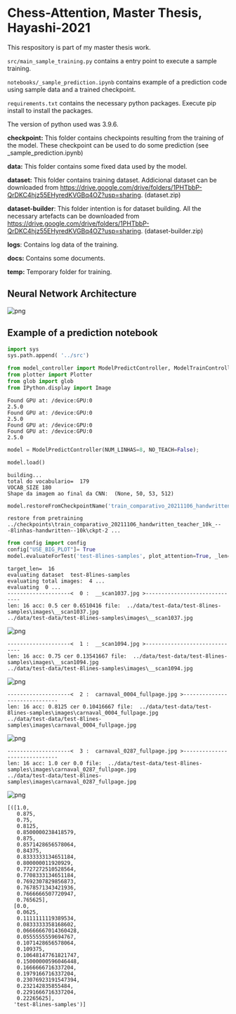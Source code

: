 # Chess-Attention, Master Thesis, Hayashi-2021

This respository is part of my master thesis work.

`src/main_sample_training.py` contains a entry point to execute a sample training.

`notebooks/_sample_prediction.ipynb` contains example of a prediction code using sample data and a trained checkpoint.

`requirements.txt` contains the necessary python packages.
Execute pip install to install the packages.

The version of python used was 3.9.6.

**checkpoint:**
    This folder contains checkpoints resulting from the training of the model.
    These checkpoint can be used to do some prediction (see _sample_prediction.ipynb)

**data:**
    This folder contains some fixed data used by the model.

**dataset:**
    This folder contains training dataset. 
    Addicional dataset can be downloaded from 
        https://drive.google.com/drive/folders/1PHTbbP-QrDKC4hjz55EHyredKVGBq4OZ?usp=sharing.
    (dataset.zip)

**dataset-builder**:
    This folder intention is for dataset building. All the necessary artefacts can be downloaded from 
        https://drive.google.com/drive/folders/1PHTbbP-QrDKC4hjz55EHyredKVGBq4OZ?usp=sharing.
    (dataset-builder.zip)

**logs**:
    Contains log data of the training.

**docs:**
    Contains some documents.

**temp:**
    Temporary folder for training.


## Neural Network Architecture ##


![png](README.md.figures/rede-dimensao--8linhas--fundocinza.drawio.png)


## Example of a prediction notebook ##

```python
import sys
sys.path.append( '../src')
```


```python
from model_controller import ModelPredictController, ModelTrainController
from plotter import Plotter
from glob import glob
from IPython.display import Image
```

    Found GPU at: /device:GPU:0
    2.5.0
    Found GPU at: /device:GPU:0
    2.5.0
    Found GPU at: /device:GPU:0
    Found GPU at: /device:GPU:0
    2.5.0
    


```python
model = ModelPredictController(NUM_LINHAS=8, NO_TEACH=False);
```


```python
model.load()
```

    building...
    total do vocabulario=  179
    VOCAB_SIZE 180
    Shape da imagem ao final da CNN:  (None, 50, 53, 512)
    


```python
model.restoreFromCheckpointName('train_comparativo_20211106_handwritten_teacher_10k_---8linhas-handwritten--10k')
```

    restore from pretraining  ../checkpoints\train_comparativo_20211106_handwritten_teacher_10k_---8linhas-handwritten--10k\ckpt-2 ...
    


```python
from config import config
config["USE_BIG_PLOT"]= True
model.evaluateForTest('test-8lines-samples', plot_attention=True, _len= 16)
```

    target_len=  16
    evaluating dataset  test-8lines-samples
    evaluating total images:  4 ...
    evaluating  0 ...
    --------------------<  0 :  __scan1037.jpg >------------------------------
    len: 16 acc: 0.5 cer 0.6510416 file:  ../data/test-data/test-8lines-samples\images\__scan1037.jpg
    ../data/test-data/test-8lines-samples\images\__scan1037.jpg
    


    
![png](README.md.figures/output_5_1.png)
    


    --------------------<  1 :  __scan1094.jpg >------------------------------
    len: 16 acc: 0.75 cer 0.13541667 file:  ../data/test-data/test-8lines-samples\images\__scan1094.jpg
    ../data/test-data/test-8lines-samples\images\__scan1094.jpg
    


    
![png](README.md.figures/output_5_3.png)
    


    --------------------<  2 :  carnaval_0004_fullpage.jpg >------------------------------
    len: 16 acc: 0.8125 cer 0.10416667 file:  ../data/test-data/test-8lines-samples\images\carnaval_0004_fullpage.jpg
    ../data/test-data/test-8lines-samples\images\carnaval_0004_fullpage.jpg
    


    
![png](README.md.figures/output_5_5.png)
    


    --------------------<  3 :  carnaval_0287_fullpage.jpg >------------------------------
    len: 16 acc: 1.0 cer 0.0 file:  ../data/test-data/test-8lines-samples\images\carnaval_0287_fullpage.jpg
    ../data/test-data/test-8lines-samples\images\carnaval_0287_fullpage.jpg
    


    
![png](README.md.figures/output_5_7.png)
    





    [([1.0,
       0.875,
       0.75,
       0.8125,
       0.8500000238418579,
       0.875,
       0.8571428656578064,
       0.84375,
       0.8333333134651184,
       0.800000011920929,
       0.7727272510528564,
       0.7708333134651184,
       0.7692307829856873,
       0.7678571343421936,
       0.7666666507720947,
       0.765625],
      [0.0,
       0.0625,
       0.1111111119389534,
       0.0833333358168602,
       0.06666667014360428,
       0.0555555559694767,
       0.1071428656578064,
       0.109375,
       0.10648147761821747,
       0.15000000596046448,
       0.1666666716337204,
       0.1979166716337204,
       0.23076923191547394,
       0.232142835855484,
       0.2291666716337204,
       0.22265625],
      'test-8lines-samples')]


